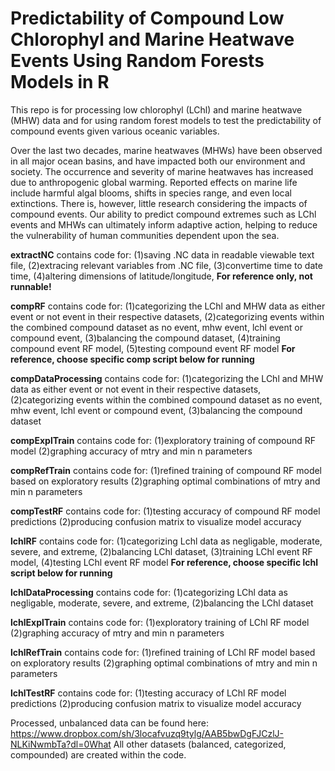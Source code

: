 # Predictability of Compound Low Chlorophyl and Marine Heatwave Events Using Random Forests Models in R
This repo is for processing low chlorophyl (LChl) and marine heatwave (MHW) data and for using random forest models to test the predictability of compound events given various oceanic variables.

Over the last two decades, marine heatwaves (MHWs) have been observed in all major ocean basins, and have impacted both our environment and society. The occurrence and severity of marine heatwaves has increased due to anthropogenic global warming. Reported effects on marine life include harmful algal blooms, shifts in species range, and even local extinctions. There is, however, little research considering the impacts of compound events. Our ability to predict compound extremes such as LChl events and MHWs can ultimately inform adaptive action, helping to reduce the vulnerability of human communities dependent upon the sea.

**extractNC** contains code for:
    (1)saving .NC data in readable viewable text file,
    (2)extracing relevant variables from .NC file,
    (3)convertime time to date time,
    (4)altering dimensions of latitude/longitude,
    **For reference only, not runnable!**

**compRF** contains code for:
    (1)categorizing the LChl and MHW data as either event or not event in their respective datasets,
    (2)categorizing events within the combined compound dataset as no event, mhw event, lchl event or compound event,
    (3)balancing the compound dataset,
    (4)training compound event RF model,
    (5)testing compound event RF model
    **For reference, choose specific comp script below for running**

**compDataProcessing** contains code for:
    (1)categorizing the LChl and MHW data as either event or not event in their respective datasets,
    (2)categorizing events within the combined compound dataset as no event, mhw event, lchl event or compound event,
    (3)balancing the compound dataset

**compExplTrain** contains code for:
    (1)exploratory training of compound RF model
    (2)graphing accuracy of mtry and min n parameters

**compRefTrain** contains code for:
    (1)refined training of compound RF model based on exploratory results
    (2)graphing optimal combinations of mtry and min n parameters

**compTestRF** contains code for:
    (1)testing accuracy of compound RF model predictions
    (2)producing confusion matrix to visualize model accuracy

**lchlRF** contains code for:
    (1)categorizing Lchl data as negligable, moderate, severe, and extreme,
    (2)balancing LChl dataset,
    (3)training LChl event RF model,
    (4)testing LChl event RF model
    **For reference, choose specific lchl script below for running**

**lchlDataProcessing** contains code for:
    (1)categorizing LChl data as negligable, moderate, severe, and extreme,
    (2)balancing the LChl dataset

**lchlExplTrain** contains code for:
    (1)exploratory training of LChl RF model
    (2)graphing accuracy of mtry and min n parameters

**lchlRefTrain** contains code for:
    (1)refined training of LChl RF model based on exploratory results
    (2)graphing optimal combinations of mtry and min n parameters

**lchlTestRF** contains code for:
    (1)testing accuracy of LChl RF model predictions
    (2)producing confusion matrix to visualize model accuracy

Processed, unbalanced data can be found here: https://www.dropbox.com/sh/3locafvuzq9tylg/AAB5bwDgFJCzlJ-NLKiNwmbTa?dl=0What
All other datasets (balanced, categorized, compounded) are created within the code.
